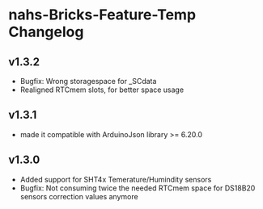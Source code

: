 # nahs-Bricks-Feature-Temp Changelog

## v1.3.2

  * Bugfix: Wrong storagespace for _SCdata
  * Realigned RTCmem slots, for better space usage

## v1.3.1

  * made it compatible with ArduinoJson library >= 6.20.0

## v1.3.0

  * Added support for SHT4x Temerature/Humindity sensors
  * Bugfix: Not consuming twice the needed RTCmem space for DS18B20 sensors correction values anymore
